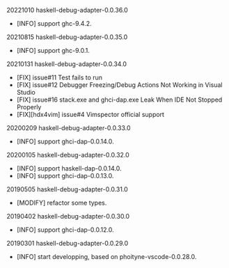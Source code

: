 20221010 haskell-debug-adapter-0.0.36.0
  * [INFO] support ghc-9.4.2.


20210815 haskell-debug-adapter-0.0.35.0
  * [INFO] support ghc-9.0.1.


20210131 haskell-debug-adapter-0.0.34.0
  * [FIX] issue#11 Test fails to run
  * [FIX] issue#12 Debugger Freezing/Debug Actions Not Working in Visual Studio
  * [FIX] issue#16 stack.exe and ghci-dap.exe Leak When IDE Not Stopped Properly
  * [FIX][hdx4vim] issue#4 Vimspector official support


20200209 haskell-debug-adapter-0.0.33.0
  * [INFO] support ghci-dap-0.0.14.0.


20200105 haskell-debug-adapter-0.0.32.0
  * [INFO] support haskell-dap-0.0.14.0.
  * [INFO] support ghci-dap-0.0.13.0.


20190505 haskell-debug-adapter-0.0.31.0
  * [MODIFY] refactor some types.


20190402 haskell-debug-adapter-0.0.30.0
  * [INFO] support ghci-dap-0.0.12.0.


20190301 haskell-debug-adapter-0.0.29.0
  * [INFO] start developping, based on phoityne-vscode-0.0.28.0.



